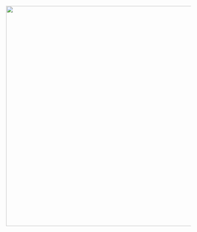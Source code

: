 <p align="center">
  <img width="600" src="https://raw.githubusercontent.com/ksy9164/School-Project/master/Algorithm/termtosvg_izrxs1b5.svg">
</p>
